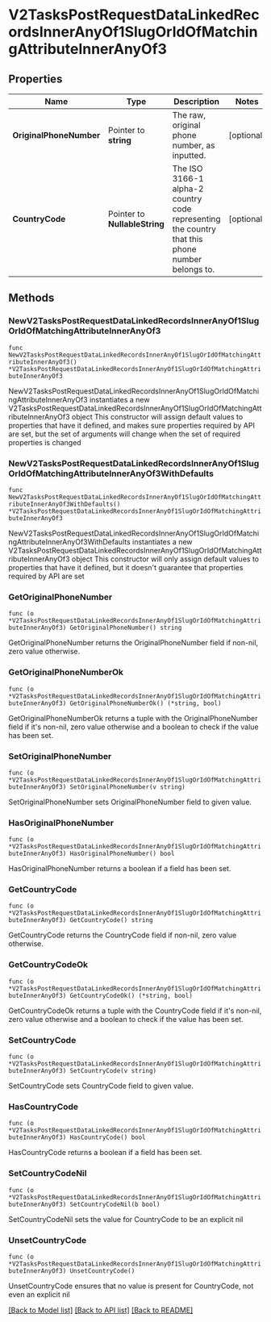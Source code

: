 # V2TasksPostRequestDataLinkedRecordsInnerAnyOf1SlugOrIdOfMatchingAttributeInnerAnyOf3

## Properties

Name | Type | Description | Notes
------------ | ------------- | ------------- | -------------
**OriginalPhoneNumber** | Pointer to **string** | The raw, original phone number, as inputted. | [optional] 
**CountryCode** | Pointer to **NullableString** | The ISO 3166-1 alpha-2 country code representing the country that this phone number belongs to. | [optional] 

## Methods

### NewV2TasksPostRequestDataLinkedRecordsInnerAnyOf1SlugOrIdOfMatchingAttributeInnerAnyOf3

`func NewV2TasksPostRequestDataLinkedRecordsInnerAnyOf1SlugOrIdOfMatchingAttributeInnerAnyOf3() *V2TasksPostRequestDataLinkedRecordsInnerAnyOf1SlugOrIdOfMatchingAttributeInnerAnyOf3`

NewV2TasksPostRequestDataLinkedRecordsInnerAnyOf1SlugOrIdOfMatchingAttributeInnerAnyOf3 instantiates a new V2TasksPostRequestDataLinkedRecordsInnerAnyOf1SlugOrIdOfMatchingAttributeInnerAnyOf3 object
This constructor will assign default values to properties that have it defined,
and makes sure properties required by API are set, but the set of arguments
will change when the set of required properties is changed

### NewV2TasksPostRequestDataLinkedRecordsInnerAnyOf1SlugOrIdOfMatchingAttributeInnerAnyOf3WithDefaults

`func NewV2TasksPostRequestDataLinkedRecordsInnerAnyOf1SlugOrIdOfMatchingAttributeInnerAnyOf3WithDefaults() *V2TasksPostRequestDataLinkedRecordsInnerAnyOf1SlugOrIdOfMatchingAttributeInnerAnyOf3`

NewV2TasksPostRequestDataLinkedRecordsInnerAnyOf1SlugOrIdOfMatchingAttributeInnerAnyOf3WithDefaults instantiates a new V2TasksPostRequestDataLinkedRecordsInnerAnyOf1SlugOrIdOfMatchingAttributeInnerAnyOf3 object
This constructor will only assign default values to properties that have it defined,
but it doesn't guarantee that properties required by API are set

### GetOriginalPhoneNumber

`func (o *V2TasksPostRequestDataLinkedRecordsInnerAnyOf1SlugOrIdOfMatchingAttributeInnerAnyOf3) GetOriginalPhoneNumber() string`

GetOriginalPhoneNumber returns the OriginalPhoneNumber field if non-nil, zero value otherwise.

### GetOriginalPhoneNumberOk

`func (o *V2TasksPostRequestDataLinkedRecordsInnerAnyOf1SlugOrIdOfMatchingAttributeInnerAnyOf3) GetOriginalPhoneNumberOk() (*string, bool)`

GetOriginalPhoneNumberOk returns a tuple with the OriginalPhoneNumber field if it's non-nil, zero value otherwise
and a boolean to check if the value has been set.

### SetOriginalPhoneNumber

`func (o *V2TasksPostRequestDataLinkedRecordsInnerAnyOf1SlugOrIdOfMatchingAttributeInnerAnyOf3) SetOriginalPhoneNumber(v string)`

SetOriginalPhoneNumber sets OriginalPhoneNumber field to given value.

### HasOriginalPhoneNumber

`func (o *V2TasksPostRequestDataLinkedRecordsInnerAnyOf1SlugOrIdOfMatchingAttributeInnerAnyOf3) HasOriginalPhoneNumber() bool`

HasOriginalPhoneNumber returns a boolean if a field has been set.

### GetCountryCode

`func (o *V2TasksPostRequestDataLinkedRecordsInnerAnyOf1SlugOrIdOfMatchingAttributeInnerAnyOf3) GetCountryCode() string`

GetCountryCode returns the CountryCode field if non-nil, zero value otherwise.

### GetCountryCodeOk

`func (o *V2TasksPostRequestDataLinkedRecordsInnerAnyOf1SlugOrIdOfMatchingAttributeInnerAnyOf3) GetCountryCodeOk() (*string, bool)`

GetCountryCodeOk returns a tuple with the CountryCode field if it's non-nil, zero value otherwise
and a boolean to check if the value has been set.

### SetCountryCode

`func (o *V2TasksPostRequestDataLinkedRecordsInnerAnyOf1SlugOrIdOfMatchingAttributeInnerAnyOf3) SetCountryCode(v string)`

SetCountryCode sets CountryCode field to given value.

### HasCountryCode

`func (o *V2TasksPostRequestDataLinkedRecordsInnerAnyOf1SlugOrIdOfMatchingAttributeInnerAnyOf3) HasCountryCode() bool`

HasCountryCode returns a boolean if a field has been set.

### SetCountryCodeNil

`func (o *V2TasksPostRequestDataLinkedRecordsInnerAnyOf1SlugOrIdOfMatchingAttributeInnerAnyOf3) SetCountryCodeNil(b bool)`

 SetCountryCodeNil sets the value for CountryCode to be an explicit nil

### UnsetCountryCode
`func (o *V2TasksPostRequestDataLinkedRecordsInnerAnyOf1SlugOrIdOfMatchingAttributeInnerAnyOf3) UnsetCountryCode()`

UnsetCountryCode ensures that no value is present for CountryCode, not even an explicit nil

[[Back to Model list]](../README.md#documentation-for-models) [[Back to API list]](../README.md#documentation-for-api-endpoints) [[Back to README]](../README.md)


